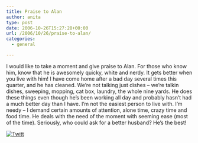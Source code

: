 ```yaml
---
title: Praise to Alan
author: anita
type: post
date: 2006-10-26T15:27:28+00:00
url: /2006/10/26/praise-to-alan/
categories:
  - general

---
```

I would like to take a moment and give praise to Alan. For those who know him, know that he is awesomely quicky, white and nerdy. It gets better when you live with him! I have come home after a bad day several times this quarter, and he has cleaned. We&#8217;re not talking just dishes &#8211; we&#8217;re talkin dishes, sweeping, mopping, cat box, laundry, the whole nine yards. He does these things even though he&#8217;s been working all day and probably hasn&#8217;t had a much better day than I have. I&#8217;m not the easiest person to live with. I&#8217;m needy &#8211; I demand certain amounts of attention, alone time, crazy time and food time. He deals with the need of the moment with seeming ease (most of the time). Seriously, who could ask for a better husband? He&#8217;s the best!

<div class="twttr_button">
  <a href="http://twitter.com/share?url=https://zeroasterisk.com/2006/10/26/praise-to-alan/&text=Praise+to+Alan" target="_blank" title="Click here if you like this article."> <img src="http://zeroasterisk.com/wp-content/plugins/twitter-plugin/images/twitt.gif" alt="Twitt" /> </a>
</div>